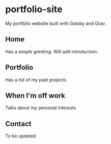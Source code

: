 # portfolio-site
My portfolio website built with Gatsby and Grav. 

## Home
Has a simple greeting. Will add introduction.

## Portfolio
Has a list of my past projects

## When I'm off work
Talks about my personal interests

## Contact
To be updated

